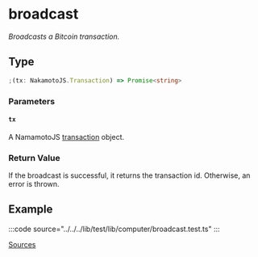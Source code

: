 # broadcast

_Broadcasts a Bitcoin transaction._

## Type

```ts
;(tx: NakamotoJS.Transaction) => Promise<string>
```

### Parameters

#### `tx`

A NamamotoJS [transaction](https://github.com/bitcoin-computer/monorepo/blob/main/packages/nakamotojs/ts_src/transaction.ts) object.

### Return Value

If the broadcast is successful, it returns the transaction id. Otherwise, an error is thrown.

## Example

:::code source="../../../lib/test/lib/computer/broadcast.test.ts" :::

<a href="https://github.com/bitcoin-computer/monorepo/blob/main/packages/lib/test/lib/computer/broadcast.test.ts" target=_blank>Sources</a>
